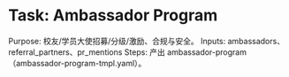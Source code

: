 # Task: Ambassador Program

Purpose: 校友/学员大使招募/分级/激励、合规与安全。
Inputs: ambassadors、referral_partners、pr_mentions
Steps: 产出 ambassador-program（ambassador-program-tmpl.yaml）。
